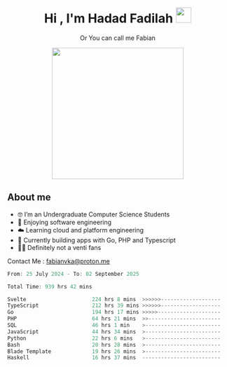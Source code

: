 <h1 align="center">Hi , I'm Hadad Fadilah  <img src="https://media.giphy.com/media/hvRJCLFzcasrR4ia7z/giphy.gif" width="35" ></h1>
<p align="center"><span>Or You can call me <span style="font: bold">Fabian</span></p>
<p align="center">
<img src="https://media.tenor.com/78dNivDemDAAAAAi/speech-bubble-venti.gif" width="300"/>    
</p>

##  About me
- 🤓 I’m an Undergraduate Computer Science Students
- 🍰 Enjoying software engineering
- ☁️ Learning cloud and platform engineering
- 🧰 Currently building apps with Go, PHP and Typescript 
- 🏃‍♂️ Definitely not a venti fans

Contact Me : fabianvka@proton.me

<!--START_SECTION:waka-->

```go
From: 25 July 2024 - To: 02 September 2025

Total Time: 939 hrs 42 mins

Svelte                     224 hrs 8 mins  >>>>>>-------------------   23.67 %
TypeScript                 212 hrs 39 mins >>>>>>-------------------   22.45 %
Go                         194 hrs 17 mins >>>>>--------------------   20.52 %
PHP                        64 hrs 21 mins  >>-----------------------   06.80 %
SQL                        46 hrs 1 min    >------------------------   04.86 %
JavaScript                 44 hrs 34 mins  >------------------------   04.71 %
Python                     22 hrs 6 mins   >------------------------   02.33 %
Bash                       20 hrs 28 mins  >------------------------   02.16 %
Blade Template             19 hrs 26 mins  >------------------------   02.05 %
Haskell                    16 hrs 37 mins  -------------------------   01.76 %
```

<!--END_SECTION:waka-->




<!--
**Fadil-Tao/Fadil-Tao** is a ✨ _special_ ✨ repository because its `README.md` (this file) appears on your GitHub profile.


